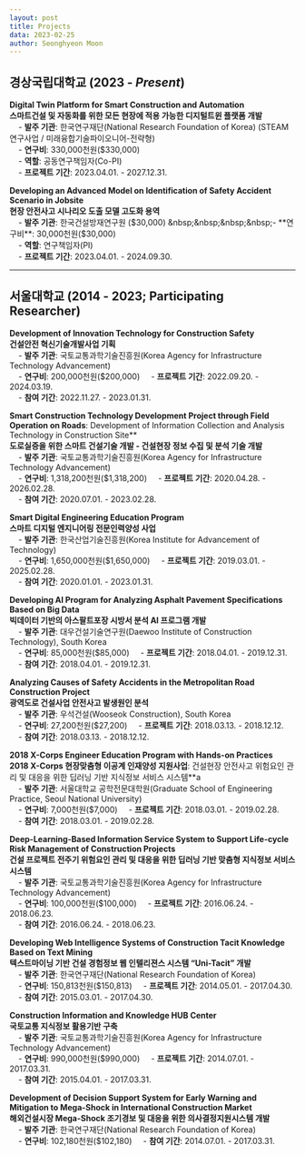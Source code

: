 ```yaml
---
layout: post
title: Projects
data: 2023-02-25
author: Seonghyeon Moon
---
```


## 경상국립대학교 (2023 - _Present_)

**Digital Twin Platform for Smart Construction and Automation**  
**스마트건설 및 자동화를 위한 모든 현장에 적용 가능한 디지털트윈 플랫폼 개발**  
&nbsp;&nbsp;&nbsp;&nbsp;- **발주 기관**: 한국연구재단(National Research Foundation of Korea) (STEAM연구사업 / 미래융합기술파이오니어-전략형)  
&nbsp;&nbsp;&nbsp;&nbsp;- **연구비**: 330,000천원($330,000)  
&nbsp;&nbsp;&nbsp;&nbsp;- **역할**: 공동연구책임자(Co-PI)  
&nbsp;&nbsp;&nbsp;&nbsp;- **프로젝트 기간**: 2023.04.01. - 2027.12.31.  

**Developing an Advanced Model on Identification of Safety Accident Scenario in Jobsite**  
**현장 안전사고 시나리오 도출 모델 고도화 용역**  
&nbsp;&nbsp;&nbsp;&nbsp;- **발주 기관**: 한국건설방재연구원 ($30,000)  
&nbsp;&nbsp;&nbsp;&nbsp;- **연구비**: 30,000천원($30,000)  
&nbsp;&nbsp;&nbsp;&nbsp;- **역할**: 연구책임자(PI)  
&nbsp;&nbsp;&nbsp;&nbsp;- **프로젝트 기간**: 2023.04.01. - 2024.09.30.  

---

## 서울대학교 (2014 - 2023; Participating Researcher)

**Development of Innovation Technology for Construction Safety**  
**건설안전 혁신기술개발사업 기획**  
&nbsp;&nbsp;&nbsp;&nbsp;- **발주 기관**: 국토교통과학기술진흥원(Korea Agency for Infrastructure Technology Advancement)  
&nbsp;&nbsp;&nbsp;&nbsp;- **연구비**: 200,000천원($200,000)
&nbsp;&nbsp;&nbsp;&nbsp;- **프로젝트 기간**: 2022.09.20. - 2024.03.19.  
&nbsp;&nbsp;&nbsp;&nbsp;- **참여 기간**: 2022.11.27. - 2023.01.31.

**Smart Construction Technology Development Project through Field Operation on Roads**: Development of Information Collection and Analysis Technology in Construction Site**  
**도로실증을 위한 스마트 건설기술 개발 - 건설현장 정보 수집 및 분석 기술 개발**  
&nbsp;&nbsp;&nbsp;&nbsp;- **발주 기관**: 국토교통과학기술진흥원(Korea Agency for Infrastructure Technology Advancement)  
&nbsp;&nbsp;&nbsp;&nbsp;- **연구비**: 1,318,200천원($1,318,200)
&nbsp;&nbsp;&nbsp;&nbsp;- **프로젝트 기간**: 2020.04.28. - 2026.02.28.  
&nbsp;&nbsp;&nbsp;&nbsp;- **참여 기간**: 2020.07.01. - 2023.02.28.

**Smart Digital Engineering Education Program**  
**스마트 디지털 엔지니어링 전문인력양성 사업**  
&nbsp;&nbsp;&nbsp;&nbsp;- **발주 기관**: 한국산업기술진흥원(Korea Institute for Advancement of Technology)  
&nbsp;&nbsp;&nbsp;&nbsp;- **연구비**: 1,650,000천원($1,650,000)
&nbsp;&nbsp;&nbsp;&nbsp;- **프로젝트 기간**: 2019.03.01. - 2025.02.28.  
&nbsp;&nbsp;&nbsp;&nbsp;- **참여 기간**: 2020.01.01. - 2023.01.31.

**Developing AI Program for Analyzing Asphalt Pavement Specifications Based on Big Data**  
**빅데이터 기반의 아스팔트포장 시방서 분석 AI 프로그램 개발**  
&nbsp;&nbsp;&nbsp;&nbsp;- **발주 기관**: 대우건설기술연구원(Daewoo Institute of Construction Technology), South Korea  
&nbsp;&nbsp;&nbsp;&nbsp;- **연구비**: 85,000천원($85,000)
&nbsp;&nbsp;&nbsp;&nbsp;- **프로젝트 기간**: 2018.04.01. - 2019.12.31.  
&nbsp;&nbsp;&nbsp;&nbsp;- **참여 기간**: 2018.04.01. - 2019.12.31.  

**Analyzing Causes of Safety Accidents in the Metropolitan Road Construction Project**  
**광역도로 건설사업 안전사고 발생원인 분석**  
&nbsp;&nbsp;&nbsp;&nbsp;- **발주 기관**: 우석건설(Wooseok Construction), South Korea  
&nbsp;&nbsp;&nbsp;&nbsp;- **연구비**: 27,200천원($27,200)
&nbsp;&nbsp;&nbsp;&nbsp;- **프로젝트 기간**: 2018.03.13. - 2018.12.12.  
&nbsp;&nbsp;&nbsp;&nbsp;- **참여 기간**: 2018.03.13. - 2018.12.12.

**2018 X-Corps Engineer Education Program with Hands-on Practices**  
**2018 X-Corps 현장맞춤형 이공계 인재양성 지원사업**: 건설현장 안전사고 위험요인 관리 및 대응을 위한 딥러닝 기반 지식정보 서비스 시스템**a  
&nbsp;&nbsp;&nbsp;&nbsp;- **발주 기관**: 서울대학교 공학전문대학원(Graduate School of Engineering Practice, Seoul National University)  
&nbsp;&nbsp;&nbsp;&nbsp;- **연구비**: 7,000천원($7,000)
&nbsp;&nbsp;&nbsp;&nbsp;- **프로젝트 기간**: 2018.03.01. - 2019.02.28.  
&nbsp;&nbsp;&nbsp;&nbsp;- **참여 기간**: 2018.03.01. - 2019.02.28.

**Deep-Learning-Based Information Service System to Support Life-cycle Risk Management of Construction Projects**  
**건설 프로젝트 전주기 위험요인 관리 및 대응을 위한 딥러닝 기반 맞춤형 지식정보 서비스 시스템**  
&nbsp;&nbsp;&nbsp;&nbsp;- **발주 기관**: 국토교통과학기술진흥원(Korea Agency for Infrastructure Technology Advancement)  
&nbsp;&nbsp;&nbsp;&nbsp;- **연구비**: 100,000천원($100,000)
&nbsp;&nbsp;&nbsp;&nbsp;- **프로젝트 기간**: 2016.06.24. - 2018.06.23.  
&nbsp;&nbsp;&nbsp;&nbsp;- **참여 기간**: 2016.06.24. - 2018.06.23.

**Developing Web Intelligence Systems of Construction Tacit Knowledge Based on Text Mining**  
**텍스트마이닝 기반 건설 경험정보 웹 인텔리젼스 시스템 “Uni-Tacit” 개발**  
&nbsp;&nbsp;&nbsp;&nbsp;- **발주 기관**: 한국연구재단(National Research Foundation of Korea)  
&nbsp;&nbsp;&nbsp;&nbsp;- **연구비**: 150,813천원($150,813)
&nbsp;&nbsp;&nbsp;&nbsp;- **프로젝트 기간**: 2014.05.01. - 2017.04.30.  
&nbsp;&nbsp;&nbsp;&nbsp;- **참여 기간**: 2015.03.01. - 2017.04.30.

**Construction Information and Knowledge HUB Center**  
**국토교통 지식정보 활용기반 구축**  
&nbsp;&nbsp;&nbsp;&nbsp;- **발주 기관**: 국토교통과학기술진흥원(Korea Agency for Infrastructure Technology Advancement)  
&nbsp;&nbsp;&nbsp;&nbsp;- **연구비**: 990,000천원($990,000)
&nbsp;&nbsp;&nbsp;&nbsp;- **프로젝트 기간**: 2014.07.01. - 2017.03.31.  
&nbsp;&nbsp;&nbsp;&nbsp;- **참여 기간**: 2015.04.01. - 2017.03.31.

**Development of Decision Support System for Early Warning and Mitigation to Mega-Shock in International Construction Market**  
**해외건설시장 Mega-Shock 조기경보 및 대응을 위한 의사결정지원시스템 개발**  
&nbsp;&nbsp;&nbsp;&nbsp;- **발주 기관**: 한국연구재단(National Research Foundation of Korea)  
&nbsp;&nbsp;&nbsp;&nbsp;- **연구비**: 102,180천원($102,180)
&nbsp;&nbsp;&nbsp;&nbsp;- **참여 기간**: 2014.07.01. - 2017.03.31.